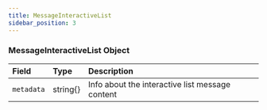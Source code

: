 ```yaml
---
title: MessageInteractiveList
sidebar_position: 3
---
```


### MessageInteractiveList Object

| Field      | Type     | Description                                     |
| :--------- | :------- | :---------------------------------------------- |
| `metadata` | string{} | Info about the interactive list message content |

